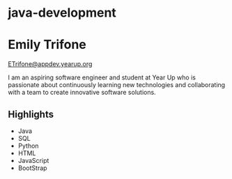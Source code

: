 # java-development

# Emily Trifone
ETrifone@appdev.yearup.org

I am an aspiring software engineer and student at Year Up who is passionate about continuously learning new
technologies and collaborating with a team to create innovative software solutions.

## Highlights
* Java
* SQL
* Python
* HTML
* JavaScript
* BootStrap
